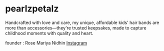 # pearlzpetalz

Handcrafted with love and care, my unique, affordable kids' hair bands are more than accessories—they're trusted keepsakes, made to capture childhood moments with quality and heart.

founder : Rose Mariya Nidhin 
<a href="https://www.instagram.com/pearlz_petalz">Instagram</a>
